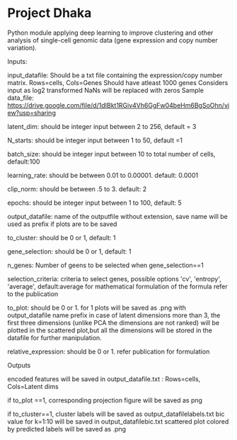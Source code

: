 # Project Dhaka
Python module applying deep learning to improve clustering and other analysis of single-cell genomic data (gene expression and copy number variation).

Inputs:

input_datafile: Should be a txt file containing the expression/copy number matrix. Rows=cells, Cols=Genes
                Should have atleast 1000 genes
                Considers input as log2 transformed 
                NaNs will be replaced with zeros
Sample data_file: https://drive.google.com/file/d/1dIBkt1RGiv4Vh6GgFw04beHm6BgSoOhn/view?usp=sharing

latent_dim: should be integer input between 2 to 256, default = 3


N_starts: should be integer input between 1 to 50, default =1

batch_size: should be integer input between 10 to total number of cells, default:100


learning_rate: should be between 0.01 to 0.00001. default: 0.0001


clip_norm: should be between .5 to 3. default: 2


epochs: should be integer input between 1 to 100, default: 5


output_datafile: name of the outputfile without extension, save name will be used as prefix if plots are to be saved


to_cluster: should be 0 or 1, default: 1


gene_selection: should be 0 or 1, default: 1


n_genes: Number of geens to be selected when gene_selection==1


selection_criteria: criteria to select genes, possible options 'cv', 'entropy', 'average', default:average
                     for mathematical formulation of the formula refer to the publication
                     
                     
to_plot: should be 0 or 1. for 1 plots will be saved as .png with output_datafile name prefix
         in case of latent dimensions more than 3, the first three dimensions (unlike PCA the dimensions are not ranked) will be plotted            in the scattered plot,but all the dimensions will be stored in the datafile for further manipulation.
         
         
relative_expression: should be 0 or 1. refer publication for formulation

Outputs

encoded features will be saved in output_datafile.txt : Rows=cells, Cols=Latent dims


if to_plot ==1, corresponding projection figure will be saved as png


if to_cluster==1, cluster labels will be saved as output_datafilelabels.txt
                  bic value for k=1:10 will be saved in output_datafilebic.txt
                  scattered plot colored by predicted labels will be saved as .png
                  

         

